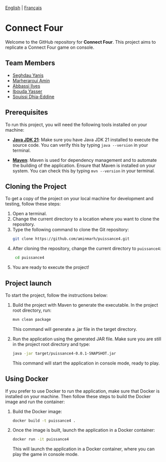 [English](README.md) | [Français](README.fr.md)
# Connect Four

Welcome to the GitHub repository for **Connect Four**. This project aims to replicate a Connect Four game on console.

## Team Members

- [Seghdau Yanis](https://github.com/YanisGlg95)
- [Marheraroui Amin](https://github.com/aminmarh)
- [Abbassi Ilyes](https://github.com/dijxt)
- [Ibouda Yasser](https://github.com/Yasser1080)
- [Souissi Dhia-Eddine](https://github.com/Dhia78)

## Prerequisites

To run this project, you will need the following tools installed on your machine:

- **[Java JDK 21](https://www.oracle.com/fr/java/technologies/downloads/#java21)**: Make sure you have Java JDK 21 installed to execute the source code. You can verify this by typing `java --version` in your terminal.

- **[Maven](https://maven.apache.org/download.cgi)**: Maven is used for dependency management and to automate the building of the application. Ensure that Maven is installed on your system. You can check this by typing `mvn --version` in your terminal.
## Cloning the Project

To get a copy of the project on your local machine for development and testing, follow these steps:

1. Open a terminal.
2. Change the current directory to a location where you want to clone the repository.
3. Type the following command to clone the Git repository:
   ```bash
   git clone https://github.com/aminmarh/puissance4.git
   ```
4. After cloning the repository, change the current directory to `puissance4`:
    ```bash
     cd puissance4
     ```
5. You are ready to execute the project!

## Project launch

To start the project, follow the instructions below:

1. Build the project with Maven to generate the executable. In the project root directory, run:
    ```bash
    mvn clean package
    ```
   This command will generate a .jar file in the target directory.

2. Run the application using the generated JAR file. Make sure you are still in the project root directory and type:
    ```bash
    java -jar target/puissance4-0.0.1-SNAPSHOT.jar
    ```
   This command will start the application in console mode, ready to play.

## Using Docker

If you prefer to use Docker to run the application, make sure that Docker is installed on your machine. Then follow these steps to build the Docker image and run the container:

1. Build the Docker image:
    ```bash
    docker build -t puissance4 .
    ```
2. Once the image is built, launch the application in a Docker container:
    ```bash
    docker run -it puissance4
    ```
   This will launch the application in a Docker container, where you can play the game in console mode.